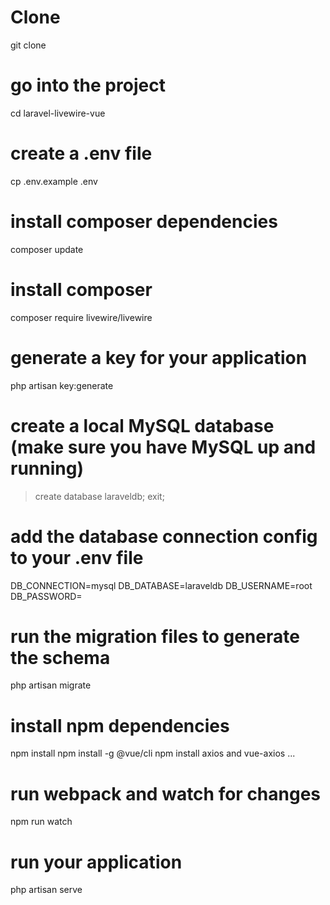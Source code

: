 # Clone
git clone 

# go into the project
cd laravel-livewire-vue

# create a .env file
cp .env.example .env

# install composer dependencies
composer update

# install composer
composer require livewire/livewire

# generate a key for your application
php artisan key:generate

# create a local MySQL database (make sure you have MySQL up and running)

> create database laraveldb;
> exit;

# add the database connection config to your .env file
DB_CONNECTION=mysql
DB_DATABASE=laraveldb
DB_USERNAME=root
DB_PASSWORD=

# run the migration files to generate the schema
php artisan migrate

# install npm dependencies
npm install
npm install -g @vue/cli
npm install axios and vue-axios ...

# run webpack and watch for changes
npm run watch

# run your application
php artisan serve
